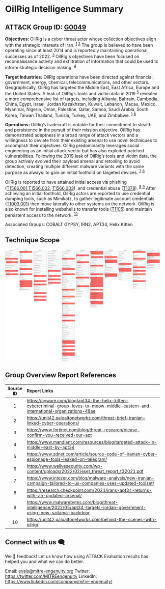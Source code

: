 # OilRig Intelligence Summary
## ATT&CK Group ID: [G0049](https://attack.mitre.org/groups/G0049/)

**Objectives:** [OilRig](https://attack.mitre.org/groups/G0049/) is a cyber threat actor whose collection objectives align with the strategic interests of Iran. <sup>[1](https://cyware.com/blog/apt34-the-helix-kitten-cybercriminal-group-loves-to-meow-middle-eastern-and-international-organizations-48ae)</sup> <sup>[2](https://unit42.paloaltonetworks.com/threat-brief-iranian-linked-cyber-operations/)</sup> The group is believed to have been operating since at least 2014 and is reportedly maintaining operational successes as of 2022. <sup>[3](https://www.fortinet.com/blog/threat-research/please-confirm-you-received-our-apt)</sup>  OilRig's objectives have been focused on reconnaissance activity and exfiltration of information that could be used to inform strategic decision making. <sup>[4](https://www.mandiant.com/resources/blog/targeted-attack-in-middle-east-by-apt34)</sup>

**Target Industries:** OilRig operations have been directed against financial, government, energy, chemical, telecommunications, and other sectors. Geographically, OilRig has targeted the Middle East, East Africa, Europe and the United States. A leak of OilRig’s tools and victim data in 2019 <sup>[5](https://www.zdnet.com/article/source-code-of-iranian-cyber-espionage-tools-leaked-on-telegram/)</sup>  revealed a more comprehensive list of targets, including Albania, Bahrain, Cambodia, China, Egypt, Israel, Jordan Kazakhstan, Kuwait, Lebanon, Macau, Mexico, Myanmar, Nigeria, Oman, Palestine, Qatar, Samoa, Saudi Arabia, South Korea, Taiwan Thailand, Tunisia, Turkey, UAE, and Zimbabwe. <sup>[1](https://cyware.com/blog/apt34-the-helix-kitten-cybercriminal-group-loves-to-meow-middle-eastern-and-international-organizations-48ae)</sup> <sup>[6](https://www.welivesecurity.com/wp-content/uploads/2022/02/eset_threat_report_t32021.pdf)</sup>

**Operations:**  OilRig’s tradecraft is notable for their commitment to stealth and persistence in the pursuit of their mission objective. OilRig has demonstrated adeptness in a broad range of attack vectors and a willingness to deviate from their existing arsenal to use novel techniques to accomplish their objectives. OilRig predominantly leverages social engineering as an initial attack vector but has also exploited patched vulnerabilities. Following the 2019 leak of OilRig’s tools  and victim data, the group actively evolved their payload arsenal and retooling to avoid detection, creating multiple different malware variants with the same purpose as always: to gain an initial foothold on targeted devices. <sup>[7](https://www.intezer.com/blog/malware-analysis/new-iranian-campaign-tailored-to-us-companies-uses-updated-toolset/)</sup> <sup>[8](https://research.checkpoint.com/2021/irans-apt34-returns-with-an-updated-arsenal/)</sup>

OilRig is reported to have attained initial access via phishing ([T1566.001](https://attack.mitre.org/techniques/T1566/001/),[T1566.002](https://attack.mitre.org/techniques/T1566/002/), [T1566.003](https://attack.mitre.org/techniques/T1566/003/)), and credential abuse ([T1078](https://attack.mitre.org/techniques/T1078/)). <sup>[8](https://research.checkpoint.com/2021/irans-apt34-returns-with-an-updated-arsenal/)</sup> <sup>[9](https://www.malwarebytes.com/blog/threat-intelligence/2022/05/apt34-targets-jordan-government-using-new-saitama-backdoor)</sup> After achieving an initial foothold, OilRig actors are reported to use credential dumping tools, such as Mimikatz, to gather legitimate account credentials ([T1003.001](https://attack.mitre.org/techniques/T1003/001/)) then move laterally to other systems on the network. OilRig is also known for installing webshells to transfer tools ([T1105](https://attack.mitre.org/techniques/T1105/)) and maintain persistent access to the network. <sup>[10](https://unit42.paloaltonetworks.com/behind-the-scenes-with-oilrig/)</sup>

Associated Groups: COBALT GYPSY, IRN2, APT34, Helix Kitten

## Technique Scope
![OilRig Technique Scope](../Resources/images/OilRig_V11.svg)

## Group Overview Report References
Source ID | Report Links
|:---:|:---|
|1|https://cyware.com/blog/apt34-the-helix-kitten-cybercriminal-group-loves-to-meow-middle-eastern-and-international-organizations-48ae|
|2|https://unit42.paloaltonetworks.com/threat-brief-iranian-linked-cyber-operations/|
|3|https://www.fortinet.com/blog/threat-research/please-confirm-you-received-our-apt|
|4|https://www.mandiant.com/resources/blog/targeted-attack-in-middle-east-by-apt34|
|5|https://www.zdnet.com/article/source-code-of-iranian-cyber-espionage-tools-leaked-on-telegram/|
|6|https://www.welivesecurity.com/wp-content/uploads/2022/02/eset_threat_report_t32021.pdf|
|7| https://www.intezer.com/blog/malware-analysis/new-iranian-campaign-tailored-to-us-companies-uses-updated-toolset/|
|8| https://research.checkpoint.com/2021/irans-apt34-returns-with-an-updated-arsenal/|
|9|https://www.malwarebytes.com/blog/threat-intelligence/2022/05/apt34-targets-jordan-government-using-new-saitama-backdoor|
|10|https://unit42.paloaltonetworks.com/behind-the-scenes-with-oilrig/|

## Connect with us 🗨️
We 💖 feedback! Let us know how using ATT&CK Evaluation results has helped you and what we can do better.

Email: evals@mitre-engenuity.org
Twitter: https://twitter.com/MITREengenuity
LinkedIn: https://www.linkedin.com/company/mitre-engenuity/
